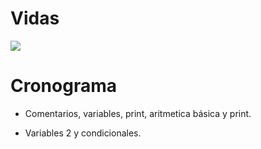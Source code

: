 # Vidas

<!-- <img src="https://i.imgur.com/wq6lqoY.png" alr="3 vidas"> -->
<img src="https://i.imgur.com/orFbERW.png" alr="2 vidas">
<!-- <img src="https://i.imgur.com/e6sfHFi.png" alr="1 vida"> -->

<!-- # BRAIN FRIED

<img src="https://64.media.tumblr.com/263ab4c74e801e64163af886b5bed9d1/tumblr_nvs4v5B9vV1ravz9xo1_640.jpg" alr="BRAIN FRIED"> -->

# Cronograma

- Comentarios, variables, print, aritmetica básica y print.

- Variables 2 y condicionales.
